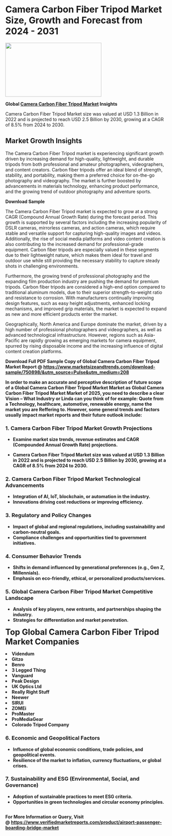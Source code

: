 <H1>Camera Carbon Fiber Tripod Market Size, Growth and Forecast from 2024 - 2031</H1><img class="aligncenter size-medium wp-image-584254" src="https://thirdeyenews.in/wp-content/uploads/2024/09/Global-Market-Research-300x168.jpeg" alt="" width="300" height="168" /><p><strong>Global&nbsp;<a href="https://www.marketsizeandtrends.com/download-sample/750898/&amp;utm_source=Pulse&amp;utm_medium=208">Camera Carbon Fiber Tripod Market</a> Insights</strong></p><p>Camera Carbon Fiber Tripod Market size was valued at USD 1.3 Billion in 2022 and is projected to reach USD 2.5 Billion by 2030, growing at a CAGR of 8.5% from 2024 to 2030.</p><p><h2>Market Growth Insights</h2> <p>The Camera Carbon Fiber Tripod market is experiencing significant growth driven by increasing demand for high-quality, lightweight, and durable tripods from both professional and amateur photographers, videographers, and content creators. Carbon fiber tripods offer an ideal blend of strength, stability, and portability, making them a preferred choice for on-the-go photography and videography. The market is further boosted by advancements in materials technology, enhancing product performance, and the growing trend of outdoor photography and adventure sports.</p> <p><strong>Download Sample</strong></p> <p>The Camera Carbon Fiber Tripod market is expected to grow at a strong CAGR (Compound Annual Growth Rate) during the forecast period. This growth is supported by several factors including the increasing popularity of DSLR cameras, mirrorless cameras, and action cameras, which require stable and versatile support for capturing high-quality images and videos. Additionally, the rise of social media platforms and video content creation is also contributing to the increased demand for professional-grade equipment. Carbon fiber tripods are especially valued in these segments due to their lightweight nature, which makes them ideal for travel and outdoor use while still providing the necessary stability to capture steady shots in challenging environments.</p> <p>Furthermore, the growing trend of professional photography and the expanding film production industry are pushing the demand for premium tripods. Carbon fiber tripods are considered a high-end option compared to traditional aluminum models, due to their superior strength-to-weight ratio and resistance to corrosion. With manufacturers continually improving design features, such as easy height adjustments, enhanced locking mechanisms, and improved grip materials, the market is expected to expand as new and more efficient products enter the market.</p> <p>Geographically, North America and Europe dominate the market, driven by a high number of professional photographers and videographers, as well as advanced technological infrastructure. However, regions such as Asia-Pacific are rapidly growing as emerging markets for camera equipment, spurred by rising disposable income and the increasing influence of digital content creation platforms.</p> <p><strong></p><p><span class=""><strong>Download Full PDF Sample Copy of Global Camera Carbon Fiber Tripod Market Report</strong> @ <a href="https://www.marketsizeandtrends.com/download-sample/750898/&amp;utm_source=Pulse&amp;utm_medium=208" target="_blank">https://www.marketsizeandtrends.com/download-sample/750898/&amp;utm_source=Pulse&amp;utm_medium=208</a></span></p><p>In order to make an accurate and perceptive description of future scope of a Global&nbsp;Camera Carbon Fiber Tripod Market Market as Global&nbsp;Camera Carbon Fiber Tripod Market Market of 2025, you need to describe a clear Vision &ndash; What Industry or Linda can you think of for example: Quote from a Technology, healthcare, automotive, renewable energy, name the market you are Reffering to. However, some general trends and factors usually impact market reports and their future outlook include:</p><h3>1.&nbsp;<strong>Camera Carbon Fiber Tripod Market Growth Projections</strong></h3><ul><li>Examine market size trends, revenue estimates and CAGR (Compounded Annual Growth Rate) projections.</li><li><p>Camera Carbon Fiber Tripod Market size was valued at USD 1.3 Billion in 2022 and is projected to reach USD 2.5 Billion by 2030, growing at a CAGR of 8.5% from 2024 to 2030.</p></li></ul><h3>2.&nbsp;<strong>Camera Carbon Fiber Tripod Market Technological Advancements</strong></h3><ul><li>Integration of AI, IoT, blockchain, or automation in the industry.</li><li>Innovations driving cost reductions or improving efficiency.</li></ul><h3>3.&nbsp;<strong>Regulatory and Policy Changes</strong></h3><ul><li>Impact of global and regional regulations, including sustainability and carbon-neutral goals.</li><li>Compliance challenges and opportunities tied to government initiatives.</li></ul><h3>4.&nbsp;<strong>Consumer Behavior Trends</strong></h3><ul><li>Shifts in demand influenced by generational preferences (e.g., Gen Z, Millennials).</li><li>Emphasis on eco-friendly, ethical, or personalized products/services.</li></ul><h3>5.&nbsp;<strong>Global Camera Carbon Fiber Tripod Market Competitive Landscape</strong></h3><ul><li>Analysis of key players, new entrants, and partnerships shaping the industry.</li><li>Strategies for differentiation and market penetration.</li></ul><p data-pm-slice="1 1 []"><span style="color: inherit; font-family: inherit; font-size: 25px;">Top Global Camera Carbon Fiber Tripod Market Companies</span></p><div class="" data-test-id=""><p><li>Videndum</li><li> Gitzo</li><li> Benro</li><li> 3 Legged Thing</li><li> Vanguard</li><li> Peak Design</li><li> UK Optics Ltd</li><li> Really Right Stuff</li><li> Neewer</li><li> SIRUI</li><li> ZOMEi</li><li> ProMaster</li><li> ProMediaGear</li><li> Colorado Tripod Company</li></p></div><h3>6.&nbsp;<strong>Economic and Geopolitical Factors</strong></h3><ul><li>Influence of global economic conditions, trade policies, and geopolitical events.</li><li>Resilience of the market to inflation, currency fluctuations, or global crises.</li></ul><h3>7.&nbsp;<strong>Sustainability and ESG (Environmental, Social, and Governance)</strong></h3><ul><li>Adoption of sustainable practices to meet ESG criteria.</li><li>Opportunities in green technologies and circular economy principles.</li></ul><h2><strong style="font-size: 14px;">For More Information or Query, Visit @&nbsp;</strong><a style="background-color: #ffffff; font-size: 14px;" href="https://www.marketsizeandtrends.com/report/camera-carbon-fiber-tripod-market/" target="_blank">https://www.verifiedmarketreports.com/product/airport-passenger-boarding-bridge-market</a></h2>
